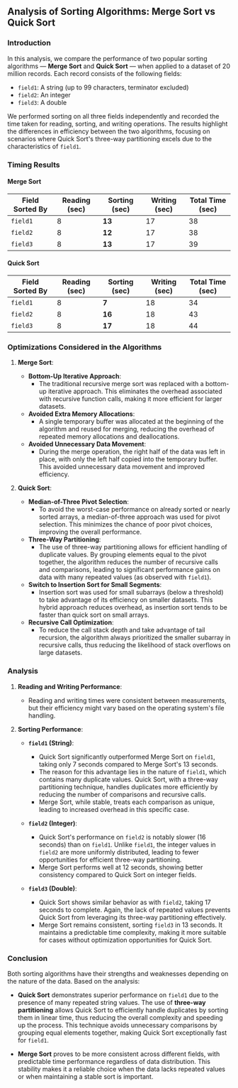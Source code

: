 ## Analysis of Sorting Algorithms: Merge Sort vs Quick Sort

### Introduction

In this analysis, we compare the performance of two popular sorting algorithms — **Merge Sort** and **Quick Sort** — when applied to a dataset of 20 million records. Each record consists of the following fields:

- `field1`: A string (up to 99 characters, terminator excluded)
- `field2`: An integer
- `field3`: A double

We performed sorting on all three fields independently and recorded the time taken for reading, sorting, and writing operations. The results highlight the differences in efficiency between the two algorithms, focusing on scenarios where Quick Sort's three-way partitioning excels due to the characteristics of `field1`.

### Timing Results

#### Merge Sort

| Field Sorted By | Reading (sec) | Sorting (sec) | Writing (sec) | Total Time (sec) |
|-----------------|---------------|---------------|---------------|------------------|
| `field1`        | 8             | **13**        | 17            | 38               |
| `field2`        | 8             | **12**        | 17            | 38               |
| `field3`        | 8             | **13**        | 17            | 39               |

#### Quick Sort

| Field Sorted By | Reading (sec) | Sorting (sec) | Writing (sec) | Total Time (sec) |
|-----------------|---------------|---------------|---------------|------------------|
| `field1`        | 8             | **7**         | 18            | 34               |
| `field2`        | 8             | **16**        | 18            | 43               |
| `field3`        | 8             | **17**        | 18            | 44               |

### Optimizations Considered in the Algorithms

1. **Merge Sort**:
    - **Bottom-Up Iterative Approach**:
        - The traditional recursive merge sort was replaced with a bottom-up iterative approach. This eliminates the overhead associated with recursive function calls, making it more efficient for larger datasets.
    - **Avoided Extra Memory Allocations**:
        - A single temporary buffer was allocated at the beginning of the algorithm and reused for merging, reducing the overhead of repeated memory allocations and deallocations.
    - **Avoided Unnecessary Data Movement**:
        - During the merge operation, the right half of the data was left in place, with only the left half copied into the temporary buffer. This avoided unnecessary data movement and improved efficiency.

2. **Quick Sort**:
    - **Median-of-Three Pivot Selection**:
        - To avoid the worst-case performance on already sorted or nearly sorted arrays, a median-of-three approach was used for pivot selection. This minimizes the chance of poor pivot choices, improving the overall performance.
    - **Three-Way Partitioning**:
        - The use of three-way partitioning allows for efficient handling of duplicate values. By grouping elements equal to the pivot together, the algorithm reduces the number of recursive calls and comparisons, leading to significant performance gains on data with many repeated values (as observed with `field1`).
    - **Switch to Insertion Sort for Small Segments**:
        - Insertion sort was used for small subarrays (below a threshold) to take advantage of its efficiency on smaller datasets. This hybrid approach reduces overhead, as insertion sort tends to be faster than quick sort on small arrays.
    - **Recursive Call Optimization**:
        - To reduce the call stack depth and take advantage of tail recursion, the algorithm always prioritized the smaller subarray in recursive calls, thus reducing the likelihood of stack overflows on large datasets.

### Analysis

1. **Reading and Writing Performance**:
    - Reading and writing times were consistent between measurements, but their efficiency might vary based on the operating system's file handling.

2. **Sorting Performance**:
    - **`field1` (String)**:
        - Quick Sort significantly outperformed Merge Sort on `field1`, taking only 7 seconds compared to Merge Sort's 13 seconds. 
        - The reason for this advantage lies in the nature of `field1`, which contains many duplicate values. Quick Sort, with a three-way partitioning technique, handles duplicates more efficiently by reducing the number of comparisons and recursive calls.
        - Merge Sort, while stable, treats each comparison as unique, leading to increased overhead in this specific case.

    - **`field2` (Integer)**:
        - Quick Sort's performance on `field2` is notably slower (16 seconds) than on `field1`. Unlike `field1`, the integer values in `field2` are more uniformly distributed, leading to fewer opportunities for efficient three-way partitioning.
        - Merge Sort performs well at 12 seconds, showing better consistency compared to Quick Sort on integer fields.

    - **`field3` (Double)**:
        - Quick Sort shows similar behavior as with `field2`, taking 17 seconds to complete. Again, the lack of repeated values prevents Quick Sort from leveraging its three-way partitioning effectively.
        - Merge Sort remains consistent, sorting `field3` in 13 seconds. It maintains a predictable time complexity, making it more suitable for cases without optimization opportunities for Quick Sort.

### Conclusion

Both sorting algorithms have their strengths and weaknesses depending on the nature of the data. Based on the analysis:

- **Quick Sort** demonstrates superior performance on `field1` due to the presence of many repeated string values. The use of **three-way partitioning** allows Quick Sort to efficiently handle duplicates by sorting them in linear time, thus reducing the overall complexity and speeding up the process. This technique avoids unnecessary comparisons by grouping equal elements together, making Quick Sort exceptionally fast for `field1`.

- **Merge Sort** proves to be more consistent across different fields, with predictable time performance regardless of data distribution. This stability makes it a reliable choice when the data lacks repeated values or when maintaining a stable sort is important.
